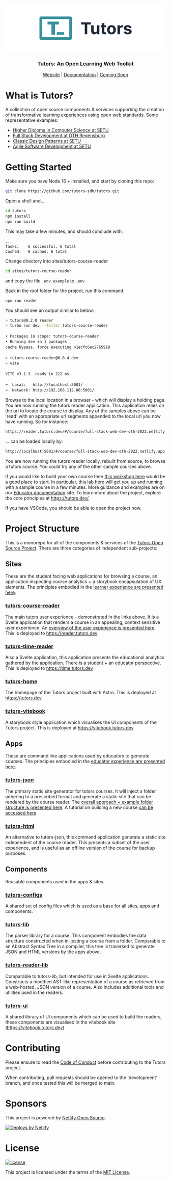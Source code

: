 <p align="center">
  <a href="https://tutors.dev">
    <picture>
      <source media="(prefers-color-scheme: dark)"  srcset="./assets/tutors-dark.png">
      <source media="(prefers-color-scheme: light)" srcset="./assets/tutors-light.png">
      <img alt="Text changing depending on mode. Light: 'Tutors Light Mode Logo' Dark: 'Tutors Dark Mode Logo'" src="./assets/tutors-light.png">
    </picture>    
  </a>
</p>

<h3 align="center">
Tutors: An Open Learning Web Toolkit
</h3>

<p align="center">
  <a href="https://tutors.dev">Website</a> |
  <a href="https://docs.tutors.dev">Documentation</a> |
  <a href="#">Coming Soon</a>
</p>

# What is Tutors?

A collection of open source components & services supporting the creation of transformative learning experiences using open web standards. Some representative examples:

- [Higher Diploma in Computer Science at SETU](https://reader.tutors.dev/#/course/wit-hdip-comp-sci-showcase.netlify.app)
- [Full Stack Development at OTH Regensburg](https://reader.tutors.dev/#/course/full-stack-web-dev-oth-2022.netlify.app)
- [Classic Design Patterns at SETU](https://tutors-svelte.netlify.app/#/course/classic-design-patterns.netlify.app)
- [Agile Software Development at SETU](https://reader.tutors.dev/#/course/agile-dev-2021.netlify.app)

# Getting Started

Make sure you have Node 16 + installed, and start by cloning this repo:

~~~bash
git clone https://github.com/tutors-sdk/tutors.git
~~~

Open a shell and...

```bash
cd tutors
npm install
npm run build
```

This may take a few minutes, and should conclude with:

```text
...
Tasks:    6 successful, 6 total
Cached:   0 cached, 6 total
```

Change directory into sites/tutors-course-reader

```bash
cd sites/tutors-course-reader
```

and copy the file `.env.example` to `.env`

Back in the root folder for the project, run this command:

```bash
npm run reader
```

You should see an output similar to below:

```bash
> tutors@0.2.0 reader
> turbo run dev --filter tutors-course-reader

• Packages in scope: tutors-course-reader
• Running dev in 1 packages
cache bypass, force executing 41ecfc6ec2765918

> tutors-course-reader@6.0.4 dev
> vite

VITE v3.1.3  ready in 212 ms

➜  Local:   http://localhost:5001/
➜  Network: http://192.168.112.86:5001/
```

Browse to the local location in a browser - which will display a holding page. You are now running the tutors reader application. This application relies on the url to locate the course to display. Any of the samples above can be 'read' with an appropriate url segments appended to the local url you now have running. So for instance:

```bash
https://reader.tutors.dev/#/course/full-stack-web-dev-oth-2022.netlify.app
```

... can be loaded locally by:

```bash
http://localhost:5001/#/course/full-stack-web-dev-oth-2022.netlify.app
```

You are now running the tutors reader locally, rebuilt from source, to browse a tutors course. You could try any of the other sample courses above.

If you would like to build your own course then [this workshop here](https://reader.tutors.dev/#/topic/docs.tutors.dev/topic-00-WX) would be a good place to start. In particular, [this lab here](https://reader.tutors.dev/#/lab/docs.tutors.dev/topic-00-WX/unit-1-creating/book-a) will get you up and running with a sample course in a few minutes. More guidance and examples are on our [Educator documentation](https://reader.tutors.dev/#/topic/docs.tutors.dev/topic-02-EX) site. To learn more about the project, explore the core principles at https://tutors.dev/.

If you have VSCode, you should be able to open the project now.

# Project Structure

This is a monorepo for all of the components & services of the [Tutors Open Source Project](https://tutors.dev/). There are three categories of independent sub-projects:

## Sites

These are the student facing web applications for browsing a course, an application inspecting course analytics + a storybook encapsulation of UX elements. The principles embodied in the [learner experience are presented here](https://reader.tutors.dev/#/lab/docs.tutors.dev/topic-03-DX/unit-0/book-plans/01).

### [tutors-course-reader](https://github.com/tutors-sdk/tutors/tree/main/sites/tutors-course-reader)

The main tutors user experience - demonstrated in the links above. It is a Svelte application that renders a course in an appealing, context sensitive user experience. An [overview of the user experience is presented here](https://reader.tutors.dev/#/talk/docs.tutors.dev/topic-00-WX/unit-1-creating/talk-1/tutor-ux.pdf). This is deployed to https://reader.tutors.dev

### [tutors-time-reader](https://github.com/tutors-sdk/tutors/tree/main/sites/tutors-time-reader)

Also a Svelte application, this application presents the educational analytics gathered by the application. There is a student + an educator perspective. This is deployed to https://time.tutors.dev

### [tutors-home](https://github.com/tutors-sdk/tutors/tree/main/sites/tutors-home)

The homepage of the Tutors project built with Astro. This is deployed at https://tutors.dev

### [tutors-vitebook](https://github.com/tutors-sdk/tutors/tree/main/sites/tutors-vitebook)

A storybook style application which visualises the UI components of the Tutors project. This is deployed at https://vitebook.tutors.dev

## Apps

These are command line applications used by educators to generate courses. The principles embodied in the [educator experience are presented here](https://reader.tutors.dev/#/lab/docs.tutors.dev/topic-03-DX/unit-0/book-plans/02).

### [tutors-json](https://github.com/tutors-sdk/tutors/tree/main/apps/tutors-json)

The primary static site generator for tutors courses. It will inject a folder adhering to a prescribed format and generate a static site that can be rendered by the course reader. The [overall approach + example folder structure is presented here](https://reader.tutors.dev/#/talk/docs.tutors.dev/topic-00-WX/unit-1-creating/talk-2/tutor-ex.pdf). A tutorial on building a new course [can be accessed here](https://reader.tutors.dev/#/lab/docs.tutors.dev/topic-00-WX/unit-1-creating/book-a).

### [tutors-html](https://github.com/tutors-sdk/tutors/tree/main/apps/tutors-html)

An alternative to tutors-json, this command application generate a static site independent of the course reader. This presents a subset of the user experience, and is useful as an offline version of the course for backup purposes.

## Components

Reusable components used in the apps & sites.

### [tutors-configs](https://github.com/tutors-sdk/tutors/tree/main/components/tutors-configs)

A shared set of config files which is used as a base for all sites, apps and components.

### [tutors-lib](https://github.com/tutors-sdk/tutors/tree/main/components/tutors-lib)

The parser library for a course. This component embodies the data structure constructed when in-jesting a course from a folder. Comparable to an Abstract Syntax Tree in a compiler, this tree is traversed to generate JSON and HTML versions by the apps above.

### [tutors-reader-lib](https://github.com/tutors-sdk/tutors/tree/main/components/tutors-reader-lib)

Comparable to tutors-lib, but intended for use in Svelte applications. Constructs a modified AST-like representation of a course as retrieved from a web-hosted, JSON version of a course. Also includes additional tools and utilities used in the readers.

### [tutors-ui](https://github.com/tutors-sdk/tutors/tree/main/components/tutors-ui)

A shared library of UI components which can be used to build the readers, these components are visualised in the vitebook site (https://vitebook.tutors.dev).

# Contributing

Please ensure to read the [Code of Conduct](./CODE_OF_CONDUCT.md) before contributing to the Tutors project.

When contributing, pull requests should be opened to the 'development' branch, and once tested this will be merged to main.

# Sponsors

This project is powered by [Netlify Open Source](https://www.netlify.com/open-source/).

[![Deploys by Netlify](https://www.netlify.com/v3/img/components/netlify-color-bg.svg)](https://www.netlify.com)

# License

[![license](https://img.shields.io/badge/license-MIT-3A929B.svg)](./LICENSE)

This project is licensed under the terms of the [MIT License](./LICENSE).
